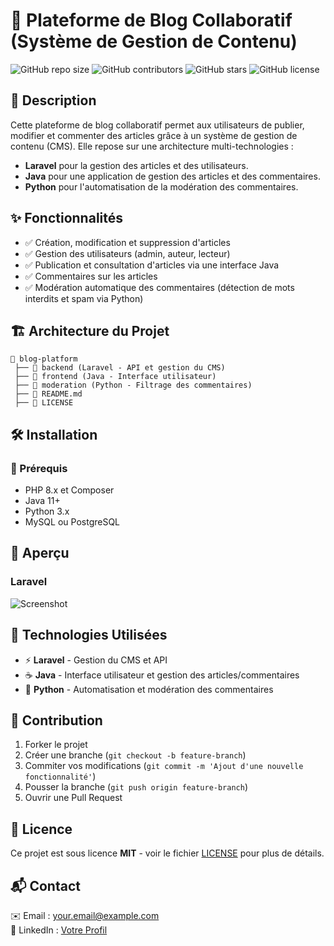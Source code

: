 # 📝 Plateforme de Blog Collaboratif (Système de Gestion de Contenu)

![GitHub repo size](https://img.shields.io/github/repo-size/ouasyamo/Blog_Coop-ratif)
![GitHub contributors](https://img.shields.io/github/contributors/username/repository)
![GitHub stars](https://img.shields.io/github/stars/username/repository?style=social)
![GitHub license](https://img.shields.io/github/license/username/repository)

## 🌟 Description

Cette plateforme de blog collaboratif permet aux utilisateurs de publier, modifier et commenter des articles grâce à un système de gestion de contenu (CMS). 
Elle repose sur une architecture multi-technologies :

- **Laravel** pour la gestion des articles et des utilisateurs.
- **Java** pour une application de gestion des articles et des commentaires.
- **Python** pour l'automatisation de la modération des commentaires.

## ✨ Fonctionnalités

- ✅ Création, modification et suppression d'articles
- ✅ Gestion des utilisateurs (admin, auteur, lecteur)
- ✅ Publication et consultation d'articles via une interface Java
- ✅ Commentaires sur les articles
- ✅ Modération automatique des commentaires (détection de mots interdits et spam via Python)

## 🏗 Architecture du Projet

```
📂 blog-platform
 ├── 📁 backend (Laravel - API et gestion du CMS)
 ├── 📁 frontend (Java - Interface utilisateur)
 ├── 📁 moderation (Python - Filtrage des commentaires)
 ├── 📄 README.md
 ├── 📄 LICENSE
```

## 🛠 Installation

### 📌 Prérequis
- PHP 8.x et Composer
- Java 11+
- Python 3.x
- MySQL ou PostgreSQL

## 📸 Aperçu

### Laravel


![Screenshot](https://via.placeholder.com/800x400)

## 🔗 Technologies Utilisées

- ⚡ **Laravel** - Gestion du CMS et API
- ☕ **Java** - Interface utilisateur et gestion des articles/commentaires
- 🐍 **Python** - Automatisation et modération des commentaires

## 🤝 Contribution

1. Forker le projet
2. Créer une branche (`git checkout -b feature-branch`)
3. Commiter vos modifications (`git commit -m 'Ajout d'une nouvelle fonctionnalité'`)
4. Pousser la branche (`git push origin feature-branch`)
5. Ouvrir une Pull Request

## 📜 Licence

Ce projet est sous licence **MIT** - voir le fichier [LICENSE](LICENSE) pour plus de détails.

## 📬 Contact

✉️ Email : your.email@example.com  
🔗 LinkedIn : [Votre Profil](https://linkedin.com/in/yourprofile)
